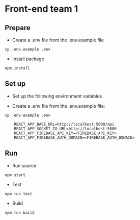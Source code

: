 # Front-end team 1

## Prepare

- Create a .env file from the .env.example file

```
cp .env.example .env
```

- Install package

```
npm install
```

## Set up

- Set up the following environment variables

- Create a .env file from the .env.example file:

```
cp .env.example .env
```

```
    REACT_APP_BASE_URL=http://localhost:5000/api
    REACT_APP_SOCKET_IO_URL=http://localhost:5000
    REACT_APP_FIREBASE_API_KEY=<FIREBASE_API_KEY>
    REACT_APP_FIREBASE_AUTH_DOMAIN=<FIREBASE_AUTH_DOMAIN>
```

## Run

- Run source

```
npm start
```

- Test

```
npm run test
```

- Build

```
npm run build
```
